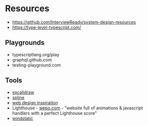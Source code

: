 # Resources

- https://github.com/InterviewReady/system-design-resources
- https://type-level-typescript.com/

## Playgrounds

- typescriptlang.org/play
- graphql.github.com
- testing-playground.com

## Tools

- [excalidraw](https://excalidraw.com/)
- [spline](https://app.spline.design/signin)
- [web design inspiration](https://godly.website/)
- Lighthouse - [wepo.com](https://wope.com/) - "website full of animations & javascript handlers with a perfect Lighthouse score"
- [windstatic](https://windstatic.com/)
